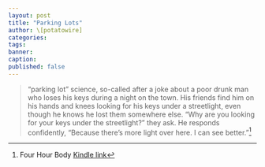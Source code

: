 ```yaml
---
layout: post
title: "Parking Lots"
author: \[potatowire]
categories: 
tags: 
banner: 
caption: 
published: false
---
```


> “parking lot” science, so-called after a joke about a poor drunk man who loses his keys during a night on the town. His friends find him on his hands and knees looking for his keys under a streetlight, even though he knows he lost them somewhere else. “Why are you looking for your keys under the streetlight?” they ask. He responds confidently, “Because there’s more light over here. I can see better.”[^1]

[^1]: Four Hour Body [Kindle link](http://a.co/g0cZc86)
